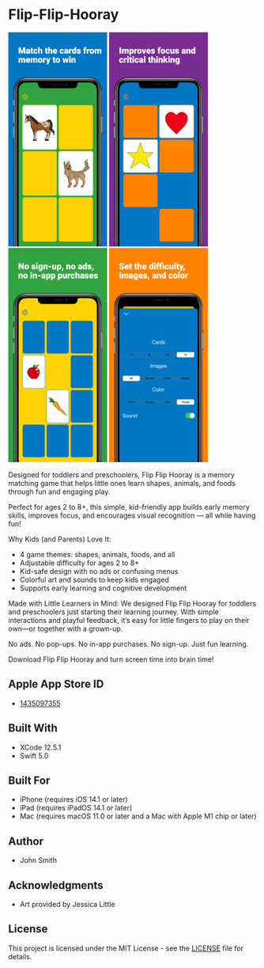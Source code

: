 # Flip-Flip-Hooray

<img src="https://github.com/JohnSmithCoder1/Flip-Flip-Hooray/blob/main/Screenshots/screenshot_1.png" width="200"> <img 
src="https://github.com/JohnSmithCoder1/Flip-Flip-Hooray/blob/main/Screenshots/screenshot_2.png" width="200"> 
<img src="https://github.com/JohnSmithCoder1/Flip-Flip-Hooray/blob/main/Screenshots/screenshot_3.png" width="200"> 
<img src="https://github.com/JohnSmithCoder1/Flip-Flip-Hooray/blob/main/Screenshots/screenshot_4.png" width="200">

Designed for toddlers and preschoolers, Flip Flip Hooray is a memory matching game that helps little ones learn shapes, animals, and foods through fun and engaging play.

Perfect for ages 2 to 8+, this simple, kid-friendly app builds early memory skills, improves focus, and encourages visual recognition — all while having fun!

Why Kids (and Parents) Love It:
* 4 game themes: shapes, animals, foods, and all
* Adjustable difficulty for ages 2 to 8+
* Kid-safe design with no ads or confusing menus
* Colorful art and sounds to keep kids engaged
* Supports early learning and cognitive development

Made with Little Learners in Mind:
We designed Flip Flip Hooray for toddlers and preschoolers just starting their learning journey. With simple interactions and playful feedback, it’s easy for little fingers to play on their own—or together with a grown-up.

No ads. No pop-ups. No in-app purchases. No sign-up. Just fun learning.

Download Flip Flip Hooray and turn screen time into brain time!

## Apple App Store ID

* [1435097355](https://apps.apple.com/us/app/toddle-time/id1435097355)

## Built With

* XCode 12.5.1
* Swift 5.0

## Built For

* iPhone (requires iOS 14.1 or later)
* iPad (requires iPadOS 14.1 or later)
* Mac (requires macOS 11.0 or later and a Mac with Apple M1 chip or later)

## Author

* John Smith

## Acknowledgments

* Art provided by Jessica Little

## License

This project is licensed under the MIT License - see the [LICENSE](LICENSE) file for details.
